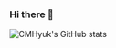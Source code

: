 ### Hi there 👋

![CMHyuk's GitHub stats](https://github-readme-stats.vercel.app/api?username=anuraghazra&show_icons=true)
